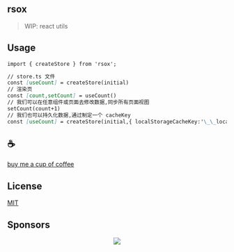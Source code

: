 ## rsox

> WIP: react utils

## Usage

```md
import { createStore } from 'rsox';

// store.ts 文件
const [useCount] = createStore(initial)
// 渲染页
const [count,setCount] = useCount()
// 我们可以在任意组件或页面去修改数据,同步所有页面视图
setCount(count+1)
// 我们也可以持久化数据,通过制定一个 cacheKey
const [useCount] = createStore(initial,{ localStorageCacheKey:'\_\_local_project_countKey' })
```

## :coffee:

[buy me a cup of coffee](https://github.com/Simon-He95/sponsor)

## License

[MIT](./license)

## Sponsors

<p align="center">
  <a href="https://cdn.jsdelivr.net/gh/Simon-He95/sponsor/sponsors.svg">
    <img src="https://cdn.jsdelivr.net/gh/Simon-He95/sponsor/sponsors.png"/>
  </a>
</p>
